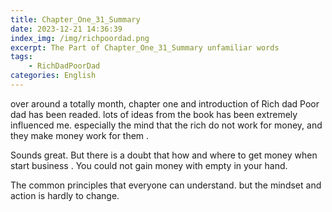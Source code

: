 ```yaml
---
title: Chapter_One_31_Summary
date: 2023-12-21 14:36:39
index_img: /img/richpoordad.png
excerpt: The Part of Chapter_One_31_Summary unfamiliar words
tags: 
    - RichDadPoorDad
categories: English
---
```


over around a totally month, chapter one and introduction of Rich dad Poor dad has been readed. lots of ideas from the book has been extremely influenced me. especially the mind that the rich do not work for money, and they make money work for them .

Sounds great. But there is a doubt that how and where to get money when start business . You could not gain money with empty in your hand.

The common principles that everyone can understand. but the mindset and action is hardly to change.